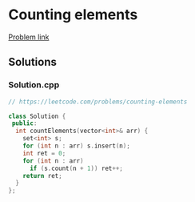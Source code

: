 # Counting elements

[Problem link](https://leetcode.com/problems/counting-elements)

## Solutions


### Solution.cpp
```cpp
// https://leetcode.com/problems/counting-elements

class Solution {
 public:
  int countElements(vector<int>& arr) {
    set<int> s;
    for (int n : arr) s.insert(n);
    int ret = 0;
    for (int n : arr)
      if (s.count(n + 1)) ret++;
    return ret;
  }
};
```